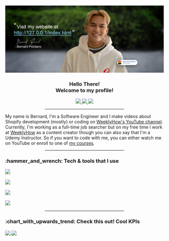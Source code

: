 
![Bernard Polidario](https://github.com/polidario/polidario/blob/main/GitHub%20Banner.jpg)
<div  align="center">
	<h3>Hello There!<br  />Welcome to my profile!</h3>
	<a href="https://polidario.com/">
		<img src="https://img.shields.io/badge/Website-blue?style=for-the-badge&logo=Website&logoColor=white">
    </a>
	<a  href="https://www.youtube.com/channel/UCUa4yMJ3mVquTL5TIpxatqQ/">
		<img  src="https://img.shields.io/badge/YouTube-f60456?style=for-the-badge&logo=YouTube&logoColor=white">
	</a>
	<a  href="https://www.linkedin.com/in/polidario/">
		<img  src="https://img.shields.io/badge/LinkedIn-0a66c2?style=for-the-badge&logo=LinkedIn&logoColor=white">
	</a>
	<hr  width="50%">
</div>

 <div>
	My name is Bernard, I'm a Software Engineer and I make videos about Shopify development (mostly) or coding on <a  href="https://www.youtube.com/channel/UCUa4yMJ3mVquTL5TIpxatqQ/">WeeklyHow's YouTube channel</a>. Currently, I'm working as a full-time job searcher but on my free time I work at <a  href="https://weeklyhow.com/">WeeklyHow</a> as a content creator though you can also say that I'm a Udemy Instructor. So if you want to code with me, you can either watch me on YouTube or enroll to one of <a  href="https://weeklyhow.com/courses/">my courses</a>.
</div>
 
<div  align="center">
	<hr  width="50%">
</div>

<h3>:hammer_and_wrench: Tech & tools that I use</h3>

![](https://img.shields.io/badge/Editor-VSCode-informational?style=for-the-badge&logo=Visual-Studio-Code&logoColor=orange&color=007ACC)

![](https://img.shields.io/badge/Shopify-Liquid-informational?style=for-the-badge&logo=Shopify&logoColor=green&color=green)

![](https://img.shields.io/badge/Backend-PHP-informational?style=for-the-badge&logo=PHP&logoColor=878db8&color=878db8)

![](https://img.shields.io/badge/Frontend-Javascript-informational?style=for-the-badge&logo=JavaScript&logoColor=yellow&color=yellow)

<div  align="center">
	<hr  width="50%">
</div>

<h3>:chart_with_upwards_trend: Check this out! Cool KPIs</h3>

<a href="https://github-readme-stats.vercel.app/api?username=polidario" target="_blank">
  <img height=200 align="center" src="https://github-readme-stats.vercel.app/api?username=polidario" />
</a>
<a href="https://github-readme-stats.vercel.app/api/top-langs?username=polidario&layout=compact&langs_count=8&card_width=320" target="_blank">
  <img height=200 align="center" src="https://github-readme-stats.vercel.app/api/top-langs?username=polidario&layout=compact&langs_count=8&card_width=320" />
</a>